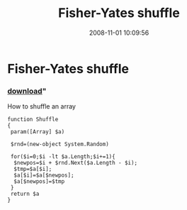 ﻿---
pid:            649
parent:         0
children:       
poster:         jpmikkers
title:          Fisher-Yates shuffle
date:           2008-11-01 10:09:56
format:         posh
---

# Fisher-Yates shuffle

### [download](649.ps1)"

How to shuffle an array

```posh
function Shuffle
{
 param([Array] $a)
 
 $rnd=(new-object System.Random)
 
 for($i=0;$i -lt $a.Length;$i+=1){
  $newpos=$i + $rnd.Next($a.Length - $i); 
  $tmp=$a[$i]; 
  $a[$i]=$a[$newpos]; 
  $a[$newpos]=$tmp 
 } 
 return $a
}

```
